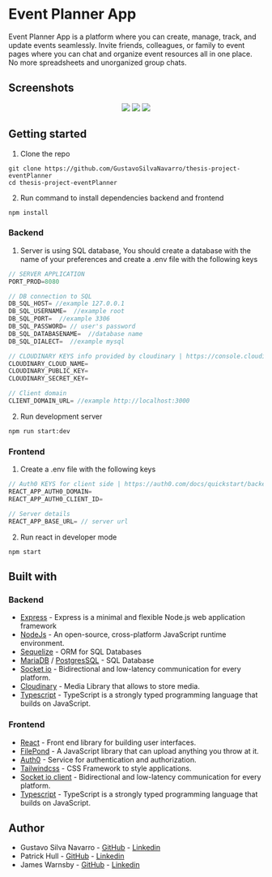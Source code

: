 # Event Planner App

Event Planner App is a platform where you can create, manage, track, and update events seamlessly. Invite friends, colleagues, or family to event pages where you can chat and organize event resources all in one place. No more spreadsheets and unorganized group chats. 

## Screenshots

<p align="center">
  <img src="https://user-images.githubusercontent.com/94504789/228950572-05209786-6a5a-4345-979e-a71df48bc8d9.jpg" />

  <img src="https://user-images.githubusercontent.com/66889974/206881579-a1889184-5e66-474b-9174-5b3d4eed9b36.png" />

  <img src="https://user-images.githubusercontent.com/94504789/228950781-6f894567-50d4-4693-ba05-688962e874be.jpg" />
</p>

## Getting started
1. Clone the repo
```shell
git clone https://github.com/GustavoSilvaNavarro/thesis-project-eventPlanner
cd thesis-project-eventPlanner
```

2. Run command to install dependencies backend and frontend
```shell
npm install
```

### Backend
1. Server is using SQL database, You should create a database with the name of your preferences and create a .env file with the following keys
```js
// SERVER APPLICATION
PORT_PROD=8080

// DB connection to SQL
DB_SQL_HOST= //example 127.0.0.1
DB_SQL_USERNAME=  //example root
DB_SQL_PORT=  //example 3306
DB_SQL_PASSWORD= // user's password
DB_SQL_DATABASENAME=  //database name
DB_SQL_DIALECT=  //example mysql

// CLOUDINARY KEYS info provided by cloudinary | https://console.cloudinary.com/users/login#gsc.tab=0
CLOUDINARY_CLOUD_NAME=
CLOUDINARY_PUBLIC_KEY=
CLOUDINARY_SECRET_KEY=

// Client domain
CLIENT_DOMAIN_URL= //example http://localhost:3000
```

2. Run development server
```shell
npm run start:dev
```

### Frontend
1. Create a .env file with the following keys
```js
// Auth0 KEYS for client side | https://auth0.com/docs/quickstart/backend/nodejs/interactive
REACT_APP_AUTH0_DOMAIN=
REACT_APP_AUTH0_CLIENT_ID=

// Server details
REACT_APP_BASE_URL= // server url
```
2. Run react in developer mode
```shell
npm start
```

## Built with
### Backend
* [Express](https://expressjs.com/) - Express is a minimal and flexible Node.js web application framework
* [NodeJs](https://nodejs.org/en/) - An open-source, cross-platform JavaScript runtime environment.
* [Sequelize](https://sequelize.org/) - ORM for SQL Databases
* [MariaDB](https://mariadb.org/) / [PostgresSQL](https://www.postgresql.org/) - SQL Database
* [Socket io](https://socket.io/docs/v4/server-api/) - Bidirectional and low-latency communication for every platform.
* [Cloudinary](https://console.cloudinary.com) - Media Library that allows to store media.
* [Typescript](https://www.typescriptlang.org/) - TypeScript is a strongly typed programming language that builds on JavaScript.

### Frontend
* [React](https://reactjs.org/) - Front end library for building user interfaces.
* [FilePond](https://pqina.nl/filepond/) - A JavaScript library that can upload anything you throw at it.
* [Auth0](https://auth0.com/) - Service for authentication and authorization.
* [Tailwindcss](https://tailwindcss.com/) - CSS Framework to style applications.
* [Socket io client](https://socket.io/docs/v4/client-api/) - Bidirectional and low-latency communication for every platform.
* [Typescript](https://www.typescriptlang.org/) - TypeScript is a strongly typed programming language that builds on JavaScript.

## Author
* Gustavo Silva Navarro - [GitHub](https://github.com/GustavoSilvaNavarro) - [Linkedin](https://www.linkedin.com/in/gustavo-silva-navarro/)
* Patrick Hull - [GitHub](https://github.com/pathull) - [Linkedin](https://www.linkedin.com/in/patrick-hull-869a07a4)
* James Warnsby - [GitHub](https://github.com/jwarnsby) - [Linkedin](https://www.linkedin.com/in/jameswarnsby)

